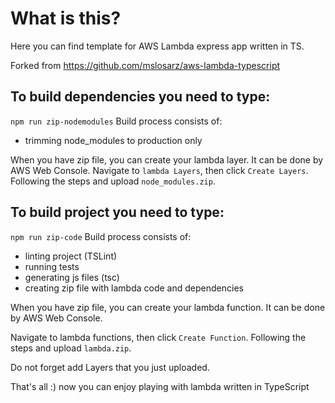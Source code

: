 # What is this?

Here you can find template for AWS Lambda express app written in TS.

Forked from https://github.com/mslosarz/aws-lambda-typescript


## To build dependencies you need to type:
`npm run zip-nodemodules`
Build process consists of:
  - trimming node_modules to production only

When you have zip file, you can create your lambda layer. It can be done by AWS Web Console.
Navigate to `lambda Layers`, then click `Create Layers`. Following the steps and upload `node_modules.zip`.

## To build project you need to type:
`npm run zip-code`
Build process consists of:
  - linting project (TSLint)
  - running tests
  - generating js files (tsc)
  - creating zip file with lambda code and dependencies

When you have zip file, you can create your lambda function. It can be done by AWS Web Console.

Navigate to lambda functions, then click `Create Function`. Following the steps and upload `lambda.zip`.

Do not forget add Layers that you just uploaded.

 That's all :) now you can enjoy playing with lambda written in TypeScript
